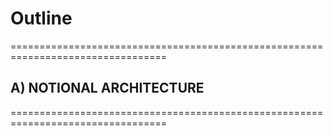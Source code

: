 # Outline 
=================================================================================
## A) NOTIONAL ARCHITECTURE
=================================================================================

